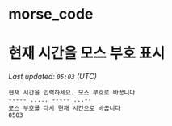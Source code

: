 # morse_code
# 현재 시간을 모스 부호 표시
<!-- MORSE_TIME_START -->
_Last updated: `05:03` (UTC)_

```
현재 시간을 입력하세요. 모스 부호로 바꿉니다
----- ..... ----- ...--
모스 부호를 다시 현재 시간으로 바꿉니다
0503
```
<!-- MORSE_TIME_END -->
